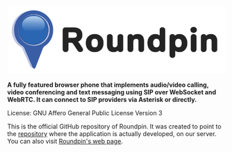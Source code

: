 <p align="center"><img src="roundpin-logo.svg" alt="Roundpin Logo" /></p>

**A fully featured browser phone that implements audio/video calling, video conferencing and text messaging using SIP over WebSocket and WebRTC. It can connect to SIP providers via Asterisk or directly.**

License: GNU Affero General Public License Version 3

This is the official GitHub repository of Roundpin. It was created to point to the <a href="https://git.doublebastion.com/roundpin/" rel="noreferrer noopener" target="_blank">repository</a> where the application is actually developed, on our server. You can also visit <a href="https://www.doublebastion.com/roundpin/" rel="noreferrer noopener" target="_blank">Roundpin's web page</a>.
